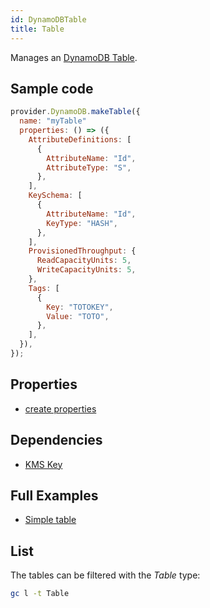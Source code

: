 ```yaml
---
id: DynamoDBTable
title: Table
---
```


Manages an [DynamoDB Table](https://console.aws.amazon.com/dynamodbv2/home?#tables).

## Sample code

```js
provider.DynamoDB.makeTable({
  name: "myTable"
  properties: () => ({
    AttributeDefinitions: [
      {
        AttributeName: "Id",
        AttributeType: "S",
      },
    ],
    KeySchema: [
      {
        AttributeName: "Id",
        KeyType: "HASH",
      },
    ],
    ProvisionedThroughput: {
      ReadCapacityUnits: 5,
      WriteCapacityUnits: 5,
    },
    Tags: [
      {
        Key: "TOTOKEY",
        Value: "TOTO",
      },
    ],
  }),
});
```

## Properties

- [create properties](https://docs.aws.amazon.com/AWSJavaScriptSDK/latest/AWS/DynamoDB.html#createTable-property)

## Dependencies

- [KMS Key](../KMS/KmsKey)

## Full Examples

- [Simple table](https://github.com/grucloud/grucloud/tree/main/examples/aws/dynamodb/table)

## List

The tables can be filtered with the _Table_ type:

```sh
gc l -t Table
```

```txt

```
